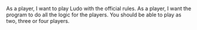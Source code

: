 As a player, I want to play Ludo with the official rules.
As a player, I want the program to do all the logic for the players.
You should be able to play as two, three or four players.
